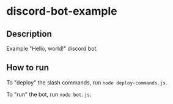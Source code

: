 # discord-bot-example

## Description

Example "Hello, world!" discord bot.

## How to run

To "deploy" the slash commands, run `node deploy-commands.js`.

To "run" the bot, run `node bot.js`.
